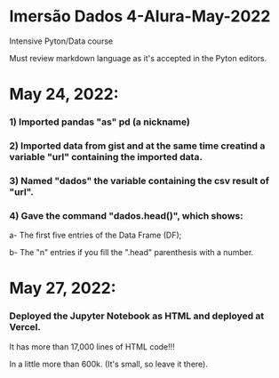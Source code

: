 # Imersão Dados 4-Alura-May-2022
 Intensive Pyton/Data course
 
 Must review markdown language as it's accepted in the Pyton editors.
 
 # May 24, 2022:
 
### 1) Imported pandas "as" pd (a nickname)
### 2) Imported data from gist and at the same time creatind a variable "url" containing the imported data.
### 3) Named "dados" the variable containing the csv result of "url".
### 4) Gave the command "dados.head()", which shows:
a- The first five entries of the Data Frame (DF);

b- The "n" entries if you fill the ".head" parenthesis with a number.

# May 27, 2022:

### Deployed the Jupyter Notebook as HTML and deployed at Vercel.

It has more than 17,000 lines of HTML code!!!

In a little more than 600k. (It's small, so leave it there).
